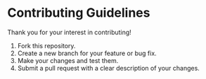# Contributing Guidelines

Thank you for your interest in contributing!

1. Fork this repository.
2. Create a new branch for your feature or bug fix.
3. Make your changes and test them.
4. Submit a pull request with a clear description of your changes.
